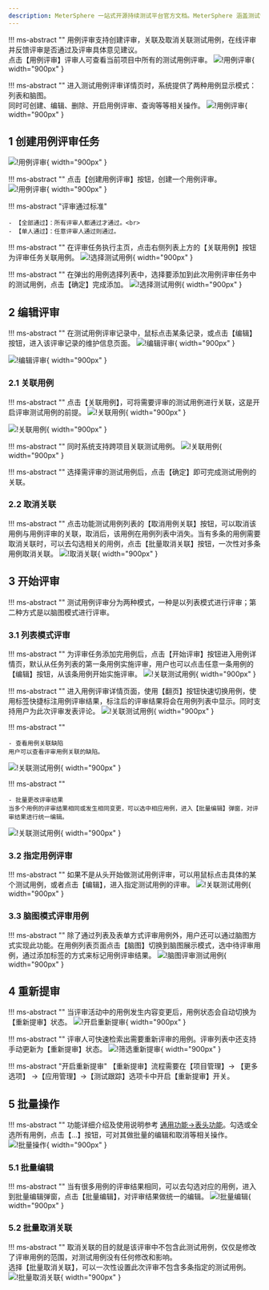 ```yaml
---
description: MeterSphere 一站式开源持续测试平台官方文档。MeterSphere 涵盖测试管理、接口测试、UI 测试和性能测试等功能，全面兼容 JMeter、Selenium 等主流开源标准，有效助力开发和测试团队充分利用云弹性进行高度可 扩展的自动化测试，加速高质量的软件交付。
---
```


!!! ms-abstract ""
    用例评审支持创建评审，关联及取消关联测试用例，在线评审并反馈评审是否通过及评审具体意见建议。<br> 点击【用例评审】评审人可查看当前项目中所有的测试用例评审。
![!用例评审](../../img/track/用例评审1.png){ width="900px" }

!!! ms-abstract ""
    进入测试用例评审详情页时，系统提供了两种用例显示模式：列表和脑图。</br>
    同时可创建、编辑、删除、开启用例评审、查询等等相关操作。
![!用例评审](../../img/track/用例评审2.png){ width="900px" }


## 1 创建用例评审任务
![!用例评审](../../img/track/用例评审首页.png){ width="900px" }

!!! ms-abstract ""
    点击【创建用例评审】按钮，创建一个用例评审。
![!用例评审](../../img/track/创建用例评审.png){ width="900px" }

!!! ms-abstract "评审通过标准"

    - 【全部通过】：所有评审人都通过才通过。<br>
    - 【单人通过】：任意评审人通过则通过。

!!! ms-abstract ""
    在评审任务执行主页，点击右侧列表上方的【关联用例】按钮为评审任务关联用例。
![!选择测试用例](../../img/track/关联测试用例1.png){ width="900px" }

!!! ms-abstract ""
    在弹出的用例选择列表中，选择要添加到此次用例评审任务中的测试用例，点击【确定】完成添加。
![!选择测试用例](../../img/track/关联测试用例2.png){ width="900px" }

## 2 编辑评审
!!! ms-abstract ""
    在测试用例评审记录中，鼠标点击某条记录，或点击【编辑】按钮，进入该评审记录的维护信息页面。
![!编辑评审](../../img/track/编辑评审1.png){ width="900px" }

![!编辑评审](../../img/track/编辑评审2.png){ width="900px" }

### 2.1 关联用例
!!! ms-abstract ""
    点击【关联用例】，可将需要评审的测试用例进行关联，这是开启评审测试用例的前提。
![!关联用例](../../img/track/关联用例1.png){ width="900px" }

![!关联用例](../../img/track/关联用例2.png){ width="900px" }

!!! ms-abstract ""
    同时系统支持跨项目关联测试用例。
![!关联用例](../../img/track/关联用例3.png){ width="900px" }

!!! ms-abstract ""
    选择需评审的测试用例后，点击【确定】即可完成测试用例的关联。

### 2.2 取消关联
!!! ms-abstract ""
    点击功能测试用例列表的【取消用例关联】按钮，可以取消该用例与用例评审的关联，取消后，该用例在用例列表中消失。当有多条的用例需要取消关联时，可以去勾选相关的用例，点击【批量取消关联】按钮，一次性对多条用例取消关联。
![!取消关联](../../img/track/取消关联.png){ width="900px" }

## 3 开始评审
!!! ms-abstract ""
    测试用例评审分为两种模式，一种是以列表模式进行评审；第二种方式是以脑图模式进行评审。

### 3.1 列表模式评审
!!! ms-abstract ""
    为评审任务添加完用例后，点击【开始评审】按钮进入用例详情页，默认从任务列表的第一条用例实施评审，用户也可以点击任意一条用例的【编辑】按钮，从该条用例开始实施评审。
![!关联测试用例](../../img/track/用例评审执行主页.png){ width="900px" }

!!! ms-abstract ""
    进入用例评审详情页面，使用【翻页】按钮快速切换用例，使用标签快捷标注用例评审结果，标注后的评审结果将会在用例列表中显示。同时支持用户为此次评审发表评论。
![!关联测试用例](../../img/track/用例评审执行详情页.png){ width="900px" }

!!! ms-abstract ""

    - 查看用例关联缺陷
    用户可以查看评审用例关联的缺陷。
![!关联测试用例](../../img/track/用例评审关联缺陷.png){ width="900px" }

!!! ms-abstract ""

    - 批量更改评审结果
    当多个用例的评审结果相同或发生相同变更，可以选中相应用例，进入【批量编辑】弹窗，对评审结果进行统一编辑。
![!关联测试用例](../../img/track/批量更改评审结果.png){ width="900px" }

### 3.2 指定用例评审
!!! ms-abstract ""
    如果不是从头开始做测试用例评审，可以用鼠标点击具体的某个测试用例，或者点击【编辑】，进入指定测试用例的评审。
![!关联测试用例](../../img/track/指定用例评审1.png){ width="900px" }

### 3.3 脑图模式评审用例
!!! ms-abstract ""
    除了通过列表及表单方式评审用例外，用户还可以通过脑图方式实现此功能。在用例列表页面点击【脑图】切换到脑图展示模式，选中待评审用例，通过添加标签的方式来标记用例评审结果。
![!脑图评审测试用例](../../img/track/脑图评审测试用例.png){ width="900px" }

## 4 重新提审
!!! ms-abstract ""
    当评审活动中的用例发生内容变更后，用例状态会自动切换为【重新提审】状态。
![!开启重新提审](../../img/track/开启重新提审.png){ width="900px" }

!!! ms-abstract ""
    评审人可快速检索出需要重新评审的用例。评审列表中还支持手动更新为【重新提审】状态。
![!筛选重新提审](../../img/track/筛选重新提审.png){ width="900px" }

!!! ms-abstract "开启重新提审"
    【重新提审】流程需要在【项目管理】-> 【更多选项】 ->【应用管理】->【测试跟踪】选项卡中开启【重新提审】开关。

## 5 批量操作
!!! ms-abstract ""
    功能详细介绍及使用说明参考 [通用功能->表头功能](../../general/#_8)。勾选或全选所有用例，点击【…】按钮，可对其做批量的编辑和取消等相关操作。
![!批量操作](../../img/track/批量操作1.png){ width="900px" }

### 5.1 批量编辑 
!!! ms-abstract ""
    当有很多用例的评审结果相同，可以去勾选对应的用例，进入到批量编辑弹窗，点击【批量编辑】，对评审结果做统一的编辑。
![!批量编辑](../../img/track/批量编辑2.png){ width="900px" }

### 5.2 批量取消关联
!!! ms-abstract ""
    取消关联的目的就是该评审中不包含此测试用例，仅仅是修改了评审用例的范围，对测试用例没有任何修改和影响。<br>
    选择【批量取消关联】，可以一次性设置此次评审不包含多条指定的测试用例。
![!批量取消关联](../../img/track/批量取消关联.png){ width="900px" }



